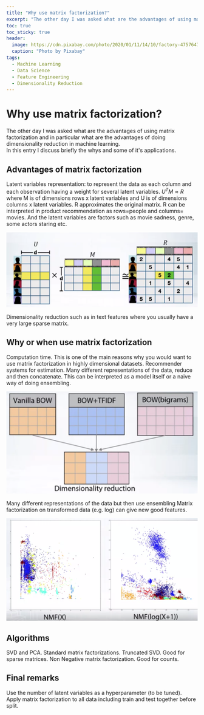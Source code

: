 ```yaml
---
title: "Why use matrix factorization?"
excerpt: "The other day I was asked what are the advantages of using matrix factorization and in particular what are the advantages of doing dimensionality reduction in machine learning."
toc: true
toc_sticky: true
header:
  image: https://cdn.pixabay.com/photo/2020/01/11/14/10/factory-4757647_1280.jpg
  caption: "Photo by Pixabay"
tags: 
  - Machine Learning 
  - Data Science 
  - Feature Engineering
  - Dimensionality Reduction
---
```


# Why use matrix factorization?
The other day I was asked what are the advantages of using matrix factorization and in particular what are the advantages of doing dimensionality reduction in machine learning.  
In this entry I discuss briefly the whys and some of it's applications.

## Advantages of matrix factorization  
Latent variables representation: to represent the data as each column and each observation having a weight for several latent variables.
$U^TM \approx R$ where M is of dimensions rows x latent variables and U is of dimensions columns x latent variables. R approximates the original matrix. 
R can be interpreted in product recommendation as rows=people and columns= movies. And the latent variables are factors such as movie sadness, genre, some actors staring etc.

![recommender](assets/postsImages/recommend.PNG  "Recommender System")

Dimensionality reduction such as in text features where you usually have a very large sparse matrix. 

## Why or when use matrix factorization
Computation time. This is one of the main reasons why you would want to use matrix factorization in highly dimensional datasets. 
Recommender systems for estimation.
Many different representations of the data, reduce and then concatenate. This can be interpreted as a model itself or a naive way of doing ensembling.

![append](assets/postsImages/append.PNG  "Append many features of different techniques")

Many different representations of the data but then use ensembling
Matrix factorization on transformed data (e.g. log) can give new good features. 

![features](assets/postsImages/features.PNG  "Feature Engineering")

## Algorithms
SVD and PCA. Standard matrix factorizations. 
Truncated SVD. Good for sparse matrices. 
Non Negative matrix factorization. Good for counts.

## Final remarks
Use the number of latent variables as a hyperparameter (to be tuned).
Apply matrix factorization to all data including train and test together before split.


